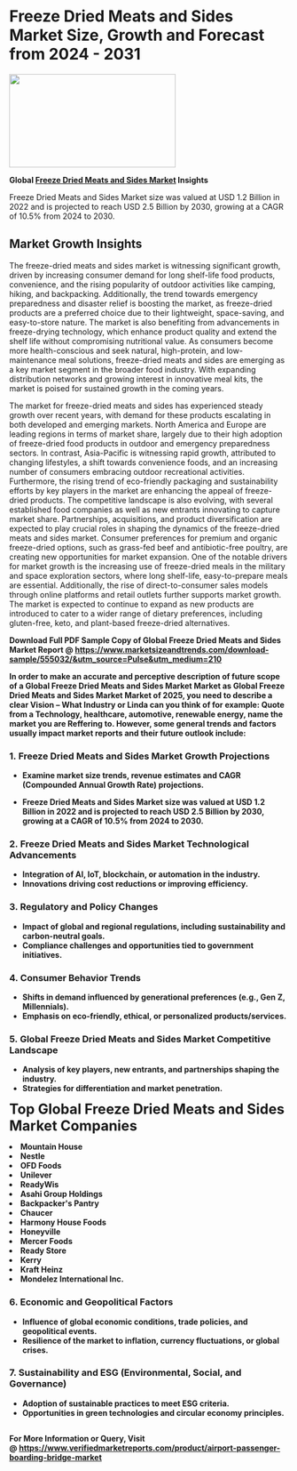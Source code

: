 <H1>Freeze Dried Meats and Sides Market Size, Growth and Forecast from 2024 - 2031</H1><img class="aligncenter size-medium wp-image-584254" src="https://thirdeyenews.in/wp-content/uploads/2024/09/Global-Market-Research-300x168.jpeg" alt="" width="300" height="168" /><p><strong>Global&nbsp;<a href="https://www.marketsizeandtrends.com/download-sample/555032/&amp;utm_source=Pulse&amp;utm_medium=210">Freeze Dried Meats and Sides Market</a> Insights</strong></p><p>Freeze Dried Meats and Sides Market size was valued at USD 1.2 Billion in 2022 and is projected to reach USD 2.5 Billion by 2030, growing at a CAGR of 10.5% from 2024 to 2030.</p><p><h2>Market Growth Insights</h2> <p>The freeze-dried meats and sides market is witnessing significant growth, driven by increasing consumer demand for long shelf-life food products, convenience, and the rising popularity of outdoor activities like camping, hiking, and backpacking. Additionally, the trend towards emergency preparedness and disaster relief is boosting the market, as freeze-dried products are a preferred choice due to their lightweight, space-saving, and easy-to-store nature. The market is also benefiting from advancements in freeze-drying technology, which enhance product quality and extend the shelf life without compromising nutritional value. As consumers become more health-conscious and seek natural, high-protein, and low-maintenance meal solutions, freeze-dried meats and sides are emerging as a key market segment in the broader food industry. With expanding distribution networks and growing interest in innovative meal kits, the market is poised for sustained growth in the coming years.</p> <p><strong></strong></p> <p>The market for freeze-dried meats and sides has experienced steady growth over recent years, with demand for these products escalating in both developed and emerging markets. North America and Europe are leading regions in terms of market share, largely due to their high adoption of freeze-dried food products in outdoor and emergency preparedness sectors. In contrast, Asia-Pacific is witnessing rapid growth, attributed to changing lifestyles, a shift towards convenience foods, and an increasing number of consumers embracing outdoor recreational activities. Furthermore, the rising trend of eco-friendly packaging and sustainability efforts by key players in the market are enhancing the appeal of freeze-dried products. The competitive landscape is also evolving, with several established food companies as well as new entrants innovating to capture market share. Partnerships, acquisitions, and product diversification are expected to play crucial roles in shaping the dynamics of the freeze-dried meats and sides market. Consumer preferences for premium and organic freeze-dried options, such as grass-fed beef and antibiotic-free poultry, are creating new opportunities for market expansion. One of the notable drivers for market growth is the increasing use of freeze-dried meals in the military and space exploration sectors, where long shelf-life, easy-to-prepare meals are essential. Additionally, the rise of direct-to-consumer sales models through online platforms and retail outlets further supports market growth. The market is expected to continue to expand as new products are introduced to cater to a wider range of dietary preferences, including gluten-free, keto, and plant-based freeze-dried alternatives. <p><strong></p><p><span class=""><strong>Download Full PDF Sample Copy of Global Freeze Dried Meats and Sides Market Report</strong> @ <a href="https://www.marketsizeandtrends.com/download-sample/555032/&amp;utm_source=Pulse&amp;utm_medium=210" target="_blank">https://www.marketsizeandtrends.com/download-sample/555032/&amp;utm_source=Pulse&amp;utm_medium=210</a></span></p><p>In order to make an accurate and perceptive description of future scope of a Global&nbsp;Freeze Dried Meats and Sides Market Market as Global&nbsp;Freeze Dried Meats and Sides Market Market of 2025, you need to describe a clear Vision &ndash; What Industry or Linda can you think of for example: Quote from a Technology, healthcare, automotive, renewable energy, name the market you are Reffering to. However, some general trends and factors usually impact market reports and their future outlook include:</p><h3>1.&nbsp;<strong>Freeze Dried Meats and Sides Market Growth Projections</strong></h3><ul><li>Examine market size trends, revenue estimates and CAGR (Compounded Annual Growth Rate) projections.</li><li><p>Freeze Dried Meats and Sides Market size was valued at USD 1.2 Billion in 2022 and is projected to reach USD 2.5 Billion by 2030, growing at a CAGR of 10.5% from 2024 to 2030.</p></li></ul><h3>2.&nbsp;<strong>Freeze Dried Meats and Sides Market Technological Advancements</strong></h3><ul><li>Integration of AI, IoT, blockchain, or automation in the industry.</li><li>Innovations driving cost reductions or improving efficiency.</li></ul><h3>3.&nbsp;<strong>Regulatory and Policy Changes</strong></h3><ul><li>Impact of global and regional regulations, including sustainability and carbon-neutral goals.</li><li>Compliance challenges and opportunities tied to government initiatives.</li></ul><h3>4.&nbsp;<strong>Consumer Behavior Trends</strong></h3><ul><li>Shifts in demand influenced by generational preferences (e.g., Gen Z, Millennials).</li><li>Emphasis on eco-friendly, ethical, or personalized products/services.</li></ul><h3>5.&nbsp;<strong>Global Freeze Dried Meats and Sides Market Competitive Landscape</strong></h3><ul><li>Analysis of key players, new entrants, and partnerships shaping the industry.</li><li>Strategies for differentiation and market penetration.</li></ul><p data-pm-slice="1 1 []"><span style="color: inherit; font-family: inherit; font-size: 25px;">Top Global Freeze Dried Meats and Sides Market Companies</span></p><div class="" data-test-id=""><p><li>Mountain House</li><li> Nestle</li><li> OFD Foods</li><li> Unilever</li><li> ReadyWis</li><li> Asahi Group Holdings</li><li> Backpacker's Pantry</li><li> Chaucer</li><li> Harmony House Foods</li><li> Honeyville</li><li> Mercer Foods</li><li> Ready Store</li><li> Kerry</li><li> Kraft Heinz</li><li> Mondelez International Inc.</li></p></div><h3>6.&nbsp;<strong>Economic and Geopolitical Factors</strong></h3><ul><li>Influence of global economic conditions, trade policies, and geopolitical events.</li><li>Resilience of the market to inflation, currency fluctuations, or global crises.</li></ul><h3>7.&nbsp;<strong>Sustainability and ESG (Environmental, Social, and Governance)</strong></h3><ul><li>Adoption of sustainable practices to meet ESG criteria.</li><li>Opportunities in green technologies and circular economy principles.</li></ul><h2><strong style="font-size: 14px;">For More Information or Query, Visit @&nbsp;</strong><a style="background-color: #ffffff; font-size: 14px;" href="https://www.marketsizeandtrends.com/report/freeze-dried-meats-and-sides-market/" target="_blank">https://www.verifiedmarketreports.com/product/airport-passenger-boarding-bridge-market</a></h2>
